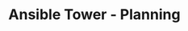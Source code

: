 ---
permalink: /product-documents/ansible-tower/nist-800-53/pl/
layout: control_family
title: Ansible Tower - Planning
category: Product Documents
lead: |
  Control responses for NIST 800-53 rev4.
subnav:
  data: components.ansible-tower.satisfies
  href: ['#%', control_key]
  text: control_key
product_info:
  name: Ansible Tower
  opencontrol_component: ansible-tower
  control_family_shorthand: PL
---
